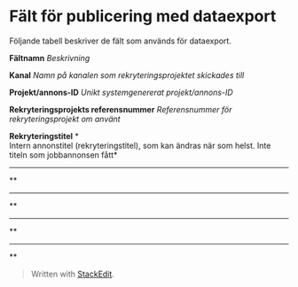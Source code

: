 # Fält för publicering med dataexport

Följande tabell beskriver de fält som används för dataexport.

**Fältnamn** 
*Beskrivning*

**Kanal**
*Namn på kanalen som rekryteringsprojektet skickades till*

**Projekt/annons-ID**
*Unikt systemgenererat projekt/annons-ID*

**Rekryteringsprojekts referensnummer**
*Referensnummer för rekryteringsprojekt om använt*

**Rekryteringstitel**
*  
Intern annonstitel (rekryteringstitel), som kan ändras när som helst. Inte titeln som jobbannonsen fått*

****
**

****
**

****
**

****
**


> Written with [StackEdit](https://stackedit.io/).
<!--stackedit_data:
eyJoaXN0b3J5IjpbLTg1NjE0MDI5M119
-->